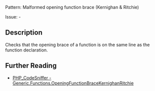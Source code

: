 Pattern: Malformed opening function brace (Kernighan & Ritchie)

Issue: -

## Description

Checks that the opening brace of a function is on the same line as the function declaration.

## Further Reading

* [PHP_CodeSniffer - Generic.Functions.OpeningFunctionBraceKernighanRitchie](https://github.com/squizlabs/PHP_CodeSniffer/blob/master/src/Standards/Generic/Sniffs/Functions/OpeningFunctionBraceKernighanRitchieSniff.php)